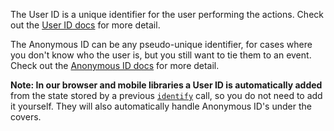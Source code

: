 The User ID is a unique identifier for the user performing the actions. Check out the [User ID docs](/docs/spec/identify#user-id) for more detail.

The Anonymous ID can be any pseudo-unique identifier, for cases where you don't know who the user is, but you still want to tie them to an event. Check out the [Anonymous ID docs](/docs/spec/identify#anonymous-id) for more detail.

**Note: In our browser and mobile libraries a User ID is automatically added** from the state stored by a previous [`identify`](/docs/spec/identify/) call, so you do not need to add it yourself. They will also automatically handle Anonymous ID's under the covers.